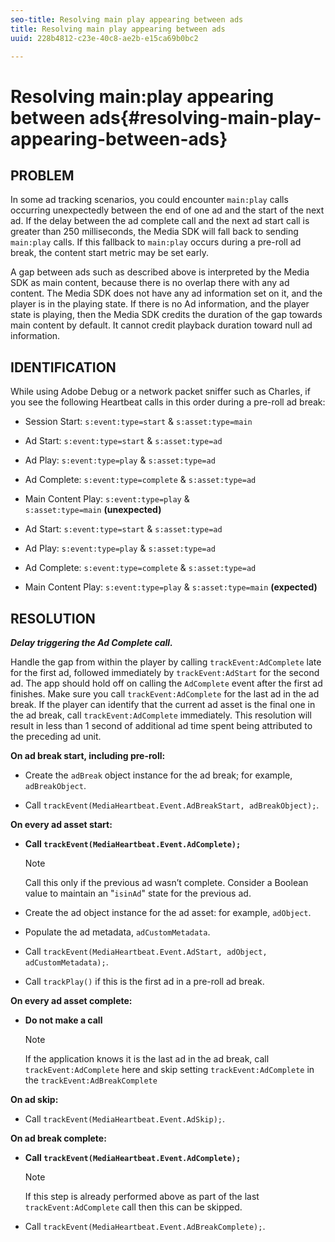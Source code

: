```yaml
---
seo-title: Resolving main play appearing between ads
title: Resolving main play appearing between ads
uuid: 228b4812-c23e-40c8-ae2b-e15ca69b0bc2

---
```


# Resolving main:play appearing between ads{#resolving-main-play-appearing-between-ads}

## PROBLEM

In some ad tracking scenarios, you could encounter `main:play` calls occurring unexpectedly between the end of one ad and the start of the next ad. If the delay between the ad complete call and the next ad start call is greater than 250 milliseconds, the Media SDK will fall back to sending `main:play` calls. If this fallback to `main:play` occurs during a pre-roll ad break, the content start metric may be set early.

A gap between ads such as described above is interpreted by the Media SDK as main content, because there is no overlap there with any ad content. The Media SDK does not have any ad information set on it, and the player is in the playing state. If there is no Ad information, and the player state is playing, then the Media SDK credits the duration of the gap towards main content by default. It cannot credit playback duration toward null ad information.

## IDENTIFICATION

While using Adobe Debug or a network packet sniffer such as Charles, if you see the following Heartbeat calls in this order during a pre-roll ad break:

* Session Start: `s:event:type=start` & `s:asset:type=main`
* Ad Start: `s:event:type=start` & `s:asset:type=ad`
* Ad Play: `s:event:type=play` & `s:asset:type=ad`
* Ad Complete: `s:event:type=complete` & `s:asset:type=ad`
* Main Content Play: `s:event:type=play` & `s:asset:type=main`&nbsp;**(unexpected)**

* Ad Start: `s:event:type=start` & `s:asset:type=ad`
* Ad Play: `s:event:type=play` & `s:asset:type=ad`
* Ad Complete: `s:event:type=complete` & `s:asset:type=ad`
* Main Content Play: `s:event:type=play` & `s:asset:type=main`&nbsp;**(expected)**

## RESOLUTION

***Delay triggering the Ad Complete call.***

Handle the gap from within the player by calling `trackEvent:AdComplete` late for the first ad, followed immediately by `trackEvent:AdStart` for the second ad. The app should hold off on calling the `AdComplete` event after the first ad finishes. Make sure you call `trackEvent:AdComplete` for the last ad in the ad break. If the player can identify that the current ad asset is the final one in the ad break, call `trackEvent:AdComplete` immediately. This resolution will result in less than 1 second of additional ad time spent being attributed to the preceding ad unit.

**On ad break start, including pre-roll:**

* Create the `adBreak` object instance for the ad break; for example, `adBreakObject`.

* Call `trackEvent(MediaHeartbeat.Event.AdBreakStart, adBreakObject);`.

**On every ad asset start:**

* **Call `trackEvent(MediaHeartbeat.Event.AdComplete);`** 

   >[!NOTE]
   >
   >Call this only if the previous ad wasn’t complete. Consider a Boolean value to maintain an "`isinAd`" state for the previous ad.

* Create the ad object instance for the ad asset: for example, `adObject`.
* Populate the ad metadata, `adCustomMetadata`.
* Call `trackEvent(MediaHeartbeat.Event.AdStart, adObject, adCustomMetadata);`.
* Call `trackPlay()` if this is the first ad in a pre-roll ad break.

**On every ad asset complete:**

* **Do not make a call** 

   >[!NOTE]
   >
   >If the application knows it is the last ad in the ad break, call `trackEvent:AdComplete` here and skip setting `trackEvent:AdComplete` in the `trackEvent:AdBreakComplete`

**On ad skip:**

* Call `trackEvent(MediaHeartbeat.Event.AdSkip);`.

**On ad break complete:**

* **Call `trackEvent(MediaHeartbeat.Event.AdComplete);`** 

   >[!NOTE]
   >
   >If this step is already performed above as part of the last `trackEvent:AdComplete` call then this can be skipped.

* Call `trackEvent(MediaHeartbeat.Event.AdBreakComplete);`.

